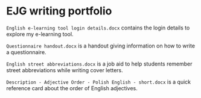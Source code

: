 # EJG writing portfolio

`English e-learning tool login details.docx` contains the login details to explore my e-learning tool.

`Questionnaire handout.docx` is a handout giving information on how to write a questionnaire.

`English street abbreviations.docx` is a job aid to help students remember street abbreviations while writing cover letters.

`Description - Adjective Order - Polish English - short.docx` is a quick reference card about the order of English adjectives.

